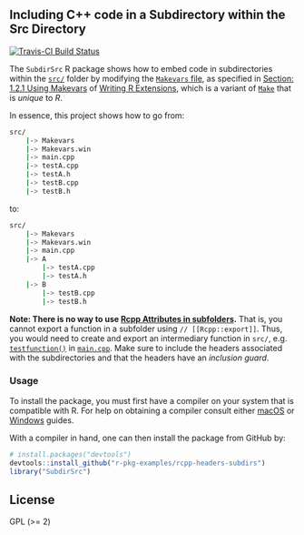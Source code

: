 ## Including C++ code in a Subdirectory within the Src Directory

[![Travis-CI Build Status](https://travis-ci.org/r-pkg-examples/rcpp-headers-subdirs.svg?branch=master)](https://travis-ci.org/r-pkg-examples/rcpp-headers-subdirs)

The `SubdirSrc` R package shows how to embed code in subdirectories within the
[`src/`](https://github.com/r-pkg-examples/rcpp-headers-subdirs/tree/master/src)
folder by modifying the [`Makevars` file](https://github.com/r-pkg-examples/rcpp-headers-subdirs/blob/master/src/Makevars), as specified in 
[Section: 1.2.1 Using Makevars](https://cran.r-project.org/doc/manuals/r-release/R-exts.html#Using-Makevars)
of [Writing R Extensions](https://cran.r-project.org/doc/manuals/r-release/R-exts.html),
which is a variant of [`Make`](https://www.gnu.org/software/make/manual/make.html) that is _unique_ to _R_.

In essence, this project shows how to go from:

```bash
src/
    |-> Makevars
    |-> Makevars.win
    |-> main.cpp
    |-> testA.cpp
    |-> testA.h
    |-> testB.cpp
    |-> testB.h
```

to: 


```bash
src/
    |-> Makevars
    |-> Makevars.win
    |-> main.cpp
    |-> A
        |-> testA.cpp
        |-> testA.h
    |-> B
        |-> testB.cpp
        |-> testB.h
```

**Note: There is no way to use 
[Rcpp Attributes in subfolders](http://lists.r-forge.r-project.org/pipermail/rcpp-devel/2015-March/008473.html).**
That is, you cannot export a function in a subfolder using `// [[Rcpp::export]]`. 
Thus, you would need to create and export an intermediary function in `src/`, e.g.
[`testfunction()`](https://github.com/r-pkg-examples/rcpp-headers-subdirs/blob/master/src/main.cpp#L7-L10)
in [`main.cpp`](https://github.com/r-pkg-examples/rcpp-headers-subdirs/blob/master/src/main.cpp). Make sure to include the headers associated with the subdirectories and that the headers have an _inclusion guard_. 

### Usage

To install the package, you must first have a compiler on your system that is 
compatible with R. For help on obtaining a compiler consult either
[macOS](http://thecoatlessprofessor.com/programming/r-compiler-tools-for-rcpp-on-os-x/)
or 
[Windows](http://thecoatlessprofessor.com/programming/rcpp/install-rtools-for-rcpp/)
guides.

With a compiler in hand, one can then install the package from GitHub by:

```r
# install.packages("devtools")
devtools::install_github("r-pkg-examples/rcpp-headers-subdirs")
library("SubdirSrc")
```

## License

GPL (\>= 2)